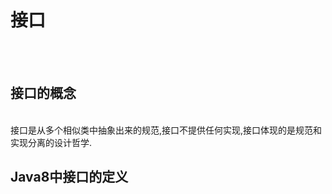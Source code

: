<h1>接口</h1><br/>
<br/>
<h2>接口的概念</h2><br/>
	接口是从多个相似类中抽象出来的规范,接口不提供任何实现,接口体现的是规范和实现分离的设计哲学.<br/>
<h2>Java8中接口的定义</h2><br/>
	
